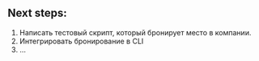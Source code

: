 ## Next steps:
1. Написать тестовый скрипт, который бронирует место в компании.
2. Интегрировать бронирование в CLI
3. ...